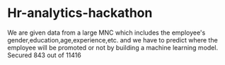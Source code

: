 # Hr-analytics-hackathon
We are given data from a large MNC which includes the employee's gender,education,age,experience,etc. and we have to predict where the employee will be promoted or not by building a machine learning model. Secured  843 out of 11416
